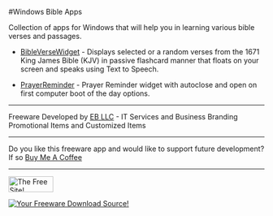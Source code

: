 #Windows Bible Apps

Collection of apps for Windows that will help you in learning various bible verses and passages.

- [BibleVerseWidget](BibleWidget) - Displays selected or a random verses from the 1671 King James Bible (KJV) in passive flashcard manner that floats on your screen and speaks using Text to Speech.

- [PrayerReminder](PrayerReminder) - Prayer Reminder widget with autoclose and open on first computer boot of the day options.

----------------- 

Freeware Developed by [EB LLC](https://www.etchybond.com) - IT Services and Business Branding Promotional Items and Customized Items

----------------- 

Do you like this freeware app and would like to support future development? If so [Buy Me A Coffee](https://buymeacoffee.com/devbuilder47)

----------------- 

<!--Begin TheFreeSite.com Coding -->
<A HREF="http://www.thefreesite.com" TARGET="_top">
<IMG SRC="http://www.thefreesite.com/free88.gif" WIDTH="88" HEIGHT="31" ALT="The Free Site!" BORDER="0" ALIGN="BOTTOM"></A>

<A HREF="http://www.freewareweb.com/"><IMG SRC="https://www.freewareweb.com/featuredat.gif" alt="Your Freeware Download Source!" BORDER=0></A>
